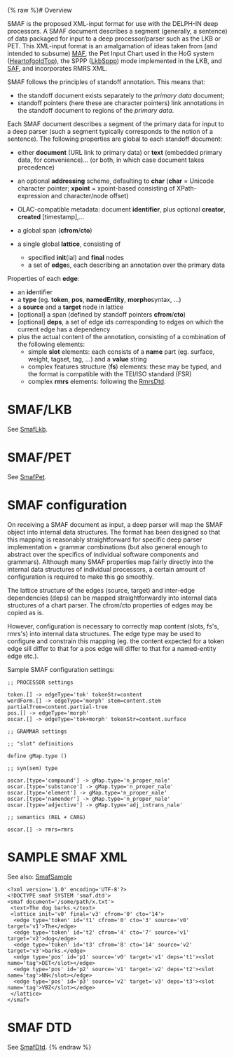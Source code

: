 {% raw %}# Overview

SMAF is the proposed XML-input format for use with the DELPH-IN deep
processors. A SMAF document describes a segment (generally, a sentence)
of data packaged for input to a deep processor/parser such as the LKB or
PET. This XML-input format is an amalgamation of ideas taken from (and
intended to subsume) [MAF](http://atoll.inria.fr/perl/maf/mafhelp.html),
the Pet Input Chart used in the HoG system
([HeartofgoldTop](https://blog.inductorsoftware.com/docsproto/garage/HeartofgoldTop)), the SPPP ([LkbSppp](../LkbSppp)) mode
implemented in the LKB, and
[SAF](http://www.cl.cam.ac.uk/~bmw20/Papers/NLPXML06-SAF.pdf), and
incorporates RMRS XML.

SMAF follows the principles of standoff annotation. This means that:

- the standoff document exists separately to the *primary data*
document;
- standoff pointers (here these are character pointers) link
annotations in the standoff document to regions of the *primary
data*.

Each SMAF document describes a segment of the primary data for input to
a deep parser (such a segment typically corresponds to the notion of a
sentence). The following properties are global to each standoff
document:

- either **document** (URL link to primary data) or **text** (embedded
primary data, for convenience)... (or both, in which case document
takes precedence)
- an optional **addressing** scheme, defaulting to **char** (**char**
= Unicode character pointer; **xpoint** = xpoint-based consisting of
XPath-expression and character/node offset)
- OLAC-compatible metadata: document **identifier**, plus optional
**creator**, **created** \[timestamp\],...
- a global span (**cfrom**/**cto**)
- a single global **lattice**, consisting of
  
  - specified **init**(ial) and **final** nodes
  - a set of **edge**s, each describing an annotation over the
primary data

Properties of each **edge**:

- an **id**entifier
- a **type** (eg. **token**, **pos**, **namedEntity**,
**morpho**syntax, ...)
- a **source** and a **target** node in lattice
- \[optional\] a span (defined by standoff pointers **cfrom**/**cto**)
- \[optional\] **deps**, a set of edge ids corresponding to edges on
which the current edge has a dependency
- plus the actual content of the annotation, consisting of a
combination of the following elements:
  - simple **slot** elements: each consists of a **name** part (eg.
surface, weight, tagset, tag, ...) and a **value** string
  - complex features structure (**fs**) elements: these may be
typed, and the format is compatible with the TEI/ISO standard
(FSR)
  - complex **rmrs** elements: following the [RmrsDtd](https://blog.inductorsoftware.com/docsproto/summits/RmrsDtd).

# SMAF/LKB

See [SmafLkb](../SmafLkb).

# SMAF/PET

See [SmafPet](../SmafPet).

# SMAF configuration

On receiving a SMAF document as input, a deep parser will map the SMAF
object into internal data structures. The format has been designed so
that this mapping is reasonably straightforward for specific deep parser
implementation + grammar combinations (but also general enough to
abstract over the specifics of individual software components and
grammars). Although many SMAF properties map fairly directly into the
internal data structures of individual processors, a certain amount of
configuration is required to make this go smoothly.

The lattice structure of the edges (source, target) and inter-edge
dependencies (deps) can be mapped straightforwardly into internal data
structures of a chart parser. The cfrom/cto properties of edges may be
copied as is.

However, configuration is necessary to correctly map content (slots,
fs's, rmrs's) into internal data structures. The edge type may be used
to configure and constrain this mapping (eg. the content expected for a
token edge sill differ to that for a pos edge will differ to that for a
named-entity edge etc.).

Sample SMAF configuration settings:

    ;; PROCESSOR settings
    
    token.[] -> edgeType='tok' tokenStr=content
    wordForm.[] -> edgeType='morph' stem=content.stem partialTree=content.partial-tree
    pos.[] -> edgeType='morph'
    oscar.[] -> edgeType='tok+morph' tokenStr=content.surface
    
    ;; GRAMMAR settings
    
    ;; "slot" definitions
    
    define gMap.type ()
    
    ;; syn(sem) type
    
    oscar.[type='compound'] -> gMap.type='n_proper_nale'
    oscar.[type='substance'] -> gMap.type='n_proper_nale'
    oscar.[type='element'] -> gMap.type='n_proper_nale'
    oscar.[type='namender'] -> gMap.type='n_proper_nale'
    oscar.[type='adjective'] -> gMap.type='adj_intrans_nale'
    
    ;; semantics (REL + CARG)
    
    oscar.[] -> rmrs=rmrs

# SAMPLE SMAF XML

See also: [SmafSample](../SmafSample)

    <?xml version='1.0' encoding='UTF-8'?>
    <!DOCTYPE smaf SYSTEM 'smaf.dtd'>
    <smaf document='/some/path/x.txt'>
     <text>The dog barks.</text>
     <lattice init='v0' final='v3' cfrom='0' cto='14'>
      <edge type='token' id='t1' cfrom='0' cto='3' source='v0' target='v1'>The</edge>
      <edge type='token' id='t2' cfrom='4' cto='7' source='v1' target='v2'>dog</edge>
      <edge type='token' id='t3' cfrom='8' cto='14' source='v2' target='v3'>barks.</edge>
      <edge type='pos' id='p1' source='v0' target='v1' deps='t1'><slot name='tag'>DET</slot></edge>
      <edge type='pos' id='p2' source='v1' target='v2' deps='t2'><slot name='tag'>NN</slot></edge>
      <edge type='pos' id='p3' source='v2' target='v3' deps='t3'><slot name='tag'>VBZ</slot></edge>
     </lattice>
    </smaf>

# SMAF DTD

See [SmafDtd](../SmafDtd).
<update date omitted for speed>{% endraw %}